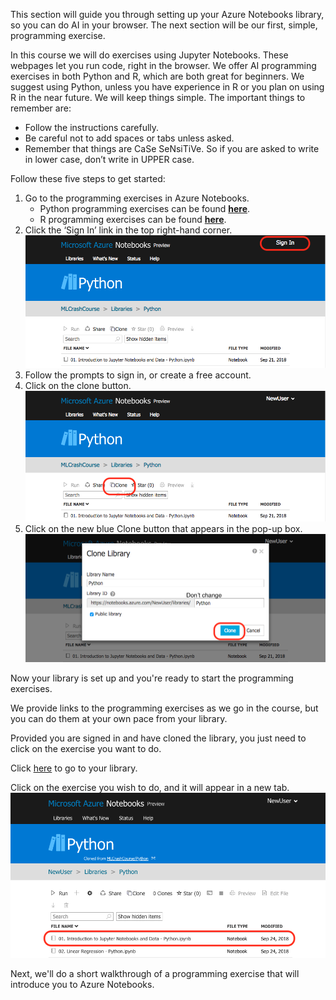 This section will guide you through setting up your Azure Notebooks library, so you can do AI in your browser. The next section will be our first, simple, programming exercise.

In this course we will do exercises using Jupyter Notebooks. These webpages let you run code, right in the browser. We offer AI programming exercises in both Python and R, which are both great for beginners. We suggest using Python, unless you have experience in R or you plan on using R in the near future. We will keep things simple. The important things to remember are:

* Follow the instructions carefully.
* Be careful not to add spaces or tabs unless asked.
* Remember that things are CaSe SeNsiTiVe. So if you are asked to write in lower case, don’t write in UPPER case.

Follow these five steps to get started:
  
1. Go to the programming exercises in Azure Notebooks.
   * Python programming exercises can be found [__here__](https://notebooks.azure.com/MLCrashCourse/libraries/Python "here").
   * R programming exercises can be found [__here__](https://notebooks.azure.com/MLCrashCourse/projects/R-Exercises "here").
2. Click the ‘Sign In’ link in the top right-hand corner.
![Sign in](../media/1-3-a.png)
3. Follow the prompts to sign in, or create a free account.
4. Click on the clone button.
![Clone Dashboard](../media/1-3-b.png)
5. Click on the new blue Clone button that appears in the pop-up box.
![Clone Popup](../media/1-3-c.png)

Now your library is set up and you're ready to start the programming exercises.

We provide links to the programming exercises as we go in the course, but you can do them at your own pace from your library.

Provided you are signed in and have cloned the library, you just need to click on the exercise you want to do.

Click [here](https://notebooks.azure.com/home/libraries/Python "Link to crash course library") to go to your library.

Click on the exercise you wish to do, and it will appear in a new tab.
![Select Exercise](../media/1-3-d.png)

Next, we'll do a short walkthrough of a programming exercise that will introduce you to Azure Notebooks.